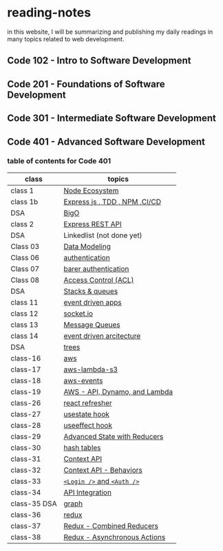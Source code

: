 # reading-notes

in this website, I will be summarizing and publishing my daily readings in many topics related to web development.

## Code 102 - Intro to Software Development

## Code 201 - Foundations of Software Development

## Code 301 - Intermediate Software Development

## Code 401 - Advanced Software Development

### table of contents for Code 401

| class        | topics                                                             |
| ------------ | ------------------------------------------------------------------ |
| class 1      | [Node Ecosystem](./class-1/NodeEcosystem.md)                       |
| class 1b     | [Express js , TDD , NPM ,CI/CD](./class-1b/TDD-CICD.md)            |
| DSA          | [BigO](./DSA/BigO/BigO.md)                                         |
| class 2      | [Express REST API](./class-2/REST-API.md)                          |
| DSA          | Linkedlist (not done yet)                                          |
| Class 03     | [Data Modeling](./class-3/Data-Modeling.md)                        |
| Class 06     | [authentication](./class-6/Authentication.md)                      |
| Class 07     | [barer authentication](./class-7/barer-authentication.md)          |
| Class 08     | [Access Control (ACL)](./class-8/Access-Control.md)                |
| DSA          | [Stacks & queues](./DSA/stacks&Queues/stacks&queues.md)            |
| class 11     | [event driven apps](./class-11/EventDrivenApplications.md)         |
| class 12     | [socket.io](./class-12/Socketio.md)                                |
| class 13     | [Message Queues](./class-13/MessageQueues.md)                      |
| class 14     | [event driven arcitecture](./class-14/event-driven-arcitecture.md) |
| DSA          | [trees](./DSA/tree/tree.md)                                        |
| class-16     | [aws](./class-16/aws.md)                                           |
| class-17     | [aws-lambda-s3](./class-17/awslambda.md)                           |
| class-18     | [aws-events](./class-18/new.md)                                    |
| class-19     | [AWS - API, Dynamo, and Lambda](./class-19/readme.md)              |
| class-26     | [react refresher](./class-26/readme.md)                            |
| class-27     | [usestate hook](./class-27/readme.md)                              |
| class-28     | [useeffect hook](./class-28/readme.md)                             |
| class-29     | [Advanced State with Reducers](./class-29/readme.md)               |
| class-30     | [hash tables](./DSA/hashTables/hashTables.md)                      |
| class-31     | [Context API](./class-31/readme.md)                                |
| class-32     | [Context API - Behaviors](./class-31/readme.md)                    |
| class-33     | [`<Login />` and `<Auth />`](./class-33/readme.md)                 |
| class-34     | [API Integration](./class-34/readme.md)                            |
| class-35 DSA | [graph](./DSA/graph/readme.md)                                     |
| class-36     | [redux](./class-36/readme.md)                                      |
| class-37     | [Redux - Combined Reducers ](./class-37/readme.md)                 |
| class-38     | [Redux - Asynchronous Actions ](./class-38/readme.md)              |
